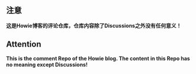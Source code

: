 ## 注意

**这是Howie博客的评论仓库，仓库内容除了Discussions之外没有任何意义！**


## Attention

**This is the comment Repo of the Howie blog. The content in this Repo has no meaning except Discussions!**
